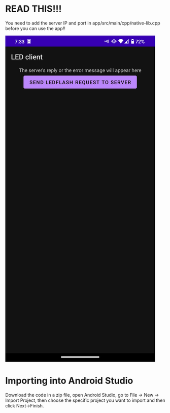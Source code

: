 # READ THIS!!!
You need to add the server IP and port in app/src/main/cpp/native-lib.cpp before you can use the app!!

<img src="ledclient.png" width="height=1500"/>

# Importing into Android Studio
Download the code in a zip file, open Android Studio, go to File -> New -> Import Project, then choose the specific project you want to import and then click Next->Finish. 
